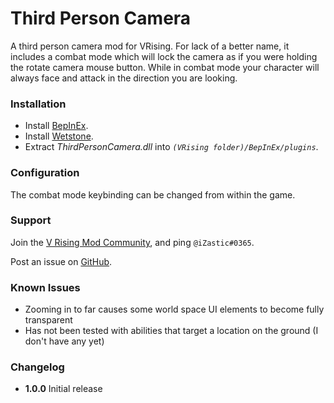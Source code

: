 # Third Person Camera

A third person camera mod for VRising. For lack of a better name, it includes a combat mode which will lock the camera as if you were holding the rotate camera mouse button. While in combat mode your character will always face and attack in the direction you are looking.

### Installation

- Install [BepInEx](https://v-rising.thunderstore.io/package/BepInEx/BepInExPack_V_Rising/).
- Install [Wetstone](https://v-rising.thunderstore.io/package/molenzwiebel/Wetstone/).
- Extract _ThirdPersonCamera.dll_ into _`(VRising folder)/BepInEx/plugins`_.

### Configuration

The combat mode keybinding can be changed from within the game.

### Support

Join the [V Rising Mod Community](https://discord.gg/r87Vdez2Br), and ping `@iZastic#0365`.

Post an issue on [GitHub](https://github.com/iZastic/vrising-thirdpersoncamera).

### Known Issues
- Zooming in to far causes some world space UI elements to become fully transparent
- Has not been tested with abilities that target a location on the ground (I don't have any yet)

### Changelog

- **1.0.0** Initial release